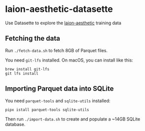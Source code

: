 # laion-aesthetic-datasette

Use Datasette to explore the [laion-aesthetic](https://huggingface.co/datasets/laion/laion2B-en-aesthetic/tree/main) training data

## Fetching the data

Run `./fetch-data.sh` to fetch 8GB of Parquet files.

You need `git-lfs` installed. On macOS, you can install like this:

    brew install git-lfs
    git lfs install

## Importing Parquet data into SQLite

You need `parquet-tools` and `sqlite-utils` installed:

    pipx istall parquet-tools sqlite-utils

Then run `./import-data.sh` to create and populate a ~14GB SQLite database.
